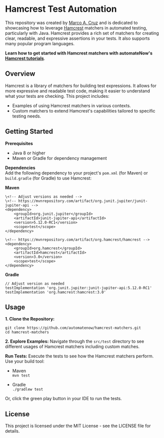 # Hamcrest Test Automation

This repository was created by [Marco A. Cruz](http://www.linkedin.com/in/marco-a-cruz) and is dedicated to showcasing how to leverage [Hamcrest](https://hamcrest.org/) matchers in automated testing, particularly with Java. Hamcrest provides a rich set of matchers for creating clear, readable, and expressive assertions in your tests. It also supports many popular program languages.

**Learn how to get started with Hamcrest matchers with automateNow's [Hamcrest tutorials](https://automatenow.io/hamcrest-tutorials/)**.

## Overview
Hamcrest is a library of matchers for building test expressions. It allows for more expressive and readable test code, making it easier to understand what your tests are checking. This project includes:

- Examples of using Hamcrest matchers in various contexts.
- Custom matchers to extend Hamcrest's capabilities tailored to specific testing needs.

## Getting Started

**Prerequisites**
- Java 8 or higher
- Maven or Gradle for dependency management

**Dependencies**\
Add the following dependency to your project's ```pom.xml``` (for Maven) or ```build.gradle``` (for Gradle) to use Hamcrest:

**Maven**
```
\<!-- Adjust versions as needed -->
\<!-- https://mvnrepository.com/artifact/org.junit.jupiter/junit-jupiter-api -->
<dependency>
    <groupId>org.junit.jupiter</groupId>
    <artifactId>junit-jupiter-api</artifactId>
    <version>5.12.0-RC1</version>
    <scope>test</scope>
</dependency>

\<!-- https://mvnrepository.com/artifact/org.hamcrest/hamcrest -->
<dependency>
    <groupId>org.hamcrest</groupId>
    <artifactId>hamcrest</artifactId>
    <version>3.0</version> 
    <scope>test</scope>
</dependency>
```

**Gradle**
```
// Adjust version as needed
testImplementation 'org.junit.jupiter:junit-jupiter-api:5.12.0-RC1'
testImplementation 'org.hamcrest:hamcrest:3.0'
```

## Usage

**1. Clone the Repository:**
```
git clone https://github.com/automatenow/hamcrest-matchers.git
cd hamcrest-matchers
```

**2. Explore Examples:** Navigate through the ```src/test``` directory to see different usages of Hamcrest matchers including custom matches.

**Run Tests:** Execute the tests to see how the Hamcrest matchers perform. Use your build tool:
- Maven\
  ```mvn test```

- Gradle\
  ```./gradlew test```

Or, click the green play button in your IDE to run the tests.

## License
This project is licensed under the MIT License - see the LICENSE file for details.
